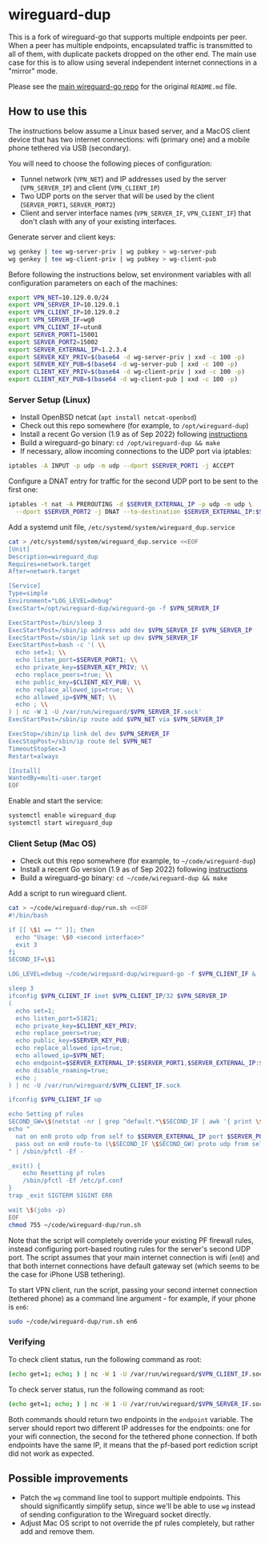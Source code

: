 # wireguard-dup

This is a fork of wireguard-go that supports multiple endpoints per peer. When
a peer has multiple endpoints, encapsulated traffic is transmitted to all of them,
with duplicate packets dropped on the other end. The main use case for this is
to allow using several independent internet connections in a "mirror" mode.

Please see the [main wireguard-go repo](https://github.com/WireGuard/wireguard-go)
for the original `README.md` file.

## How to use this

The instructions below assume a Linux based server, and a MacOS client device that
has two internet connections: wifi (primary one) and a mobile phone tethered via
USB (secondary).

You will need to choose the following pieces of configuration:

- Tunnel network (`VPN_NET`) and IP addresses used by the server (`VPN_SERVER_IP`)
  and client (`VPN_CLIENT_IP`)
- Two UDP ports on the server that will be used by the client (`SERVER_PORT1`,
  `SERVER_PORT2`)
- Client and server interface names (`VPN_SERVER_IF`, `VPN_CLIENT_IF`) that don't
  clash with any of your existing interfaces.

Generate server and client keys:

```bash
wg genkey | tee wg-server-priv | wg pubkey > wg-server-pub
wg genkey | tee wg-client-priv | wg pubkey > wg-client-pub
```

Before following the instructions below, set environment variables with all
configuration parameters on each of the machines:

```bash
export VPN_NET=10.129.0.0/24
export VPN_SERVER_IP=10.129.0.1
export VPN_CLIENT_IP=10.129.0.2
export VPN_SERVER_IF=wg0
export VPN_CLIENT_IF=utun8
export SERVER_PORT1=15001
export SERVER_PORT2=15002
export SERVER_EXTERNAL_IP=1.2.3.4
export SERVER_KEY_PRIV=$(base64 -d wg-server-priv | xxd -c 100 -p)
export SERVER_KEY_PUB=$(base64 -d wg-server-pub | xxd -c 100 -p)
export CLIENT_KEY_PRIV=$(base64 -d wg-client-priv | xxd -c 100 -p)
export CLIENT_KEY_PUB=$(base64 -d wg-client-pub | xxd -c 100 -p)
```

### Server Setup (Linux)

- Install OpenBSD netcat (`apt install netcat-openbsd`)
- Check out this repo somewhere (for example, to `/opt/wireguard-dup`)
- Install a recent Go version (1.9 as of Sep 2022) following [instructions](
    https://go.dev/doc/install)
- Build a wireguard-go binary: `cd /opt/wireguard-dup && make`
- If necessary, allow incoming connections to the UDP port via iptables:

```bash
iptables -A INPUT -p udp -m udp --dport $SERVER_PORT1 -j ACCEPT
```

Configure a DNAT entry for traffic for the second UDP port to be sent 
to the first one:

```bash
iptables -t nat -A PREROUTING -d $SERVER_EXTERNAL_IP -p udp -m udp \
  --dport $SERVER_PORT2 -j DNAT --to-destination $SERVER_EXTERNAL_IP:$SERVER_PORT1
```

Add a systemd unit file, `/etc/systemd/system/wireguard_dup.service`

```bash
cat > /etc/systemd/system/wireguard_dup.service <<EOF
[Unit]
Description=wireguard_dup
Requires=network.target
After=network.target

[Service]
Type=simple
Environment="LOG_LEVEL=debug"
ExecStart=/opt/wireguard-dup/wireguard-go -f $VPN_SERVER_IF

ExecStartPost=/bin/sleep 3
ExecStartPost=/sbin/ip address add dev $VPN_SERVER_IF $VPN_SERVER_IP
ExecStartPost=/sbin/ip link set up dev $VPN_SERVER_IF
ExecStartPost=bash -c '( \\
  echo set=1; \\
  echo listen_port=$SERVER_PORT1; \\
  echo private_key=$SERVER_KEY_PRIV; \\
  echo replace_peers=true; \\
  echo public_key=$CLIENT_KEY_PUB; \\
  echo replace_allowed_ips=true; \\
  echo allowed_ip=$VPN_NET; \\
  echo ; \\
) | nc -W 1 -U /var/run/wireguard/$VPN_SERVER_IF.sock'
ExecStartPost=/sbin/ip route add $VPN_NET via $VPN_SERVER_IP

ExecStop=/sbin/ip link del dev $VPN_SERVER_IF
ExecStopPost=/sbin/ip route del $VPN_NET
TimeoutStopSec=3
Restart=always

[Install]
WantedBy=multi-user.target
EOF
```

Enable and start the service:

```bash
systemctl enable wireguard_dup
systemctl start wireguard_dup
```

### Client Setup (Mac OS)

- Check out this repo somewhere (for example, to `~/code/wireguard-dup`)
- Install a recent Go version (1.9 as of Sep 2022) following [instructions](
    https://go.dev/doc/install)
- Build a wireguard-go binary: `cd ~/code/wireguard-dup && make`

Add a script to run wireguard client.

```bash
cat > ~/code/wireguard-dup/run.sh <<EOF
#!/bin/bash

if [[ \$1 == "" ]]; then
  echo "Usage: \$0 <second interface>"
  exit 3
fi
SECOND_IF=\$1

LOG_LEVEL=debug ~/code/wireguard-dup/wireguard-go -f $VPN_CLIENT_IF &

sleep 3
ifconfig $VPN_CLIENT_IF inet $VPN_CLIENT_IP/32 $VPN_SERVER_IP
(
  echo set=1;
  echo listen_port=51821;
  echo private_key=$CLIENT_KEY_PRIV;
  echo replace_peers=true;
  echo public_key=$SERVER_KEY_PUB;
  echo replace_allowed_ips=true;
  echo allowed_ip=$VPN_NET;
  echo endpoint=$SERVER_EXTERNAL_IP:$SERVER_PORT1,$SERVER_EXTERNAL_IP:$SERVER_PORT2;
  echo disable_roaming=true;
  echo ;
) | nc -U /var/run/wireguard/$VPN_CLIENT_IF.sock

ifconfig $VPN_CLIENT_IF up

echo Setting pf rules
SECOND_GW=\$(netstat -nr | grep ^default.*\$SECOND_IF | awk '{ print \$2 }')
echo "
  nat on en0 proto udp from self to $SERVER_EXTERNAL_IP port $SERVER_PORT2 -> (\$SECOND_IF)
  pass out on en0 route-to (\$SECOND_IF \$SECOND_GW) proto udp from self to $SERVER_EXTERNAL_IP port $SERVER_PORT2
" | /sbin/pfctl -Ef -

_exit() {
    echo Resetting pf rules
    /sbin/pfctl -Ef /etc/pf.conf
}
trap _exit SIGTERM SIGINT ERR

wait \$(jobs -p)
EOF
chmod 755 ~/code/wireguard-dup/run.sh
```

Note that the script will completely override your existing PF firewall rules,
instead configuring port-based routing rules for the server's second UDP port. The
script assumes that your main internet connection is wifi (`en0`) and that both
internet connections have default gateway set (which seems to be the case for
iPhone USB tethering).

To start VPN client, run the script, passing your second internet connection
(tethered phone) as a command line argument - for example, if your phone is
`en6`:

```bash
sudo ~/code/wireguard-dup/run.sh en6
```

### Verifying

To check client status, run the following command as root:

```bash
(echo get=1; echo; ) | nc -W 1 -U /var/run/wireguard/$VPN_CLIENT_IF.sock
```

To check server status, run the following command as root:

```bash
(echo get=1; echo; ) | nc -W 1 -U /var/run/wireguard/$VPN_SERVER_IF.sock
```

Both commands should return two endpoints in the `endpoint` variable. The
server should report two different IP addresses for the endpoints: one
for your wifi connection, the second for the tethered phone connection. If
both endpoints have the same IP, it means that the pf-based port rediction
script did not work as expected.

## Possible improvements

- Patch the `wg` command line tool to support multiple endpoints. This should
  significantly simplify setup, since we'll be able to use `wg` instead of
  sending configuration to the Wireguard socket directly.
- Adjust Mac OS script to not override the pf rules completely, but rather
  add and remove them.

